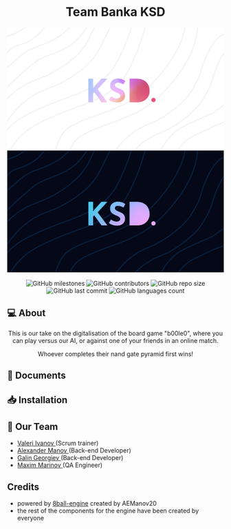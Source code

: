 <h1 align="center">Team Banka KSD</h1>

<p align="center">
    <img src="res/img/banners/ksd-banner-light.jpg#gh-light-mode-only"/>
    <img src="res/img/banners/ksd-banner-dark.jpg#gh-dark-mode-only"/>
</p>

<p align = "center">
    <img alt="GitHub milestones" src="https://img.shields.io/github/milestones/all/VTIvanov20/banka-ksd?style=flat-square">
    <img alt="GitHub contributors" src="https://img.shields.io/github/contributors/VTIvanov20/banka-ksd?style=flat-square">
    <img alt="GitHub repo size" src="https://img.shields.io/github/repo-size/VTIvanov20/banka-ksd?style=flat-square">
    <img alt="GitHub last commit" src="https://img.shields.io/github/last-commit/VTIvanov20/banka-ksd?style=flat-square">
    <img alt="GitHub languages count"src="https://img.shields.io/github/languages/count/VTIvanov20/banka-ksd?style=flat-square">
<br>

## 💻 About
<p align="center">This is our take on the digitalisation of the board game "b00le0", where you can play versus our AI, or against one of your friends in an online match.</p>
<p align="center">Whoever completes their nand gate pyramid first wins!</p>

## 📄 Documents

## 📥 Installation

## 🧒 Our Team

- <a href = "https://github.com/VTIvanov20"> Valeri Ivanov </a> (Scrum trainer)
- <a href = "https://github.com/AEManov20"> Alexander Manov </a> (Back-end Developer)
- <a href = "https://github.com/GGGeorgiev20"> Galin Georgiev </a> (Back-end Developer)
- <a href = "https://github.com/MMMarinov20"> Maxim Marinov </a> (QA Engineer)


## Credits
- powered by [8ball-engine](https://github.com/TheBrightSide/codename-8ball-engine) created by AEManov20
- the rest of the components for the engine have been created by everyone